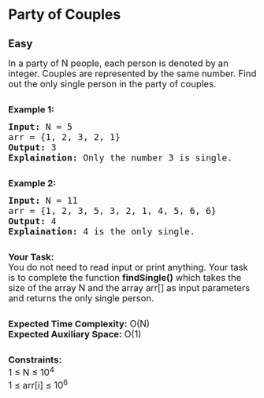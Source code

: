 # Party of Couples
## Easy
<div class="problem-statement">
                <p></p><p><span style="font-size:18px">In a party of N people, each person is denoted by an integer. Couples are represented by the same number. Find out the only single person in the party of couples.</span></p>

<p><br>
<span style="font-size:18px"><strong>Example 1:</strong></span></p>

<pre><span style="font-size:18px"><strong>Input:</strong> N = 5
arr = {1, 2, 3, 2, 1}
<strong>Output:</strong> 3
<strong>Explaination:</strong> Only the number 3 is single.</span></pre>

<p><br>
<span style="font-size:18px"><strong>Example 2:</strong></span></p>

<pre><span style="font-size:18px"><strong>Input:</strong> N = 11
arr = {1, 2, 3, 5, 3, 2, 1, 4, 5, 6, 6}
<strong>Output:</strong> 4
<strong>Explaination:</strong> 4 is the only single.</span></pre>

<p><br>
<strong><span style="font-size:18px">Your Task:</span></strong><br>
<span style="font-size:18px">You do not need to read input or print anything. Your task is to complete the function <strong>findSingle()</strong> which takes the size of the array N and the array arr[] as input parameters and returns the only single&nbsp;person.</span></p>

<p><br>
<span style="font-size:18px"><strong>Expected Time Complexity:</strong> O(N)<br>
<strong>Expected Auxiliary Space:</strong> O(1)</span></p>

<p><br>
<span style="font-size:18px"><strong>Constraints:</strong><br>
1 ≤ N ≤ 10<sup>4</sup><br>
1 ≤ arr[i] ≤ 10<sup>6</sup></span></p>
 <p></p>
            </div>